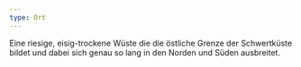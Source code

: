 ```yaml
---
type: Ort
---
```


Eine riesige, eisig-trockene Wüste die die östliche Grenze der Schwertküste bildet und dabei sich genau so lang in den Norden und Süden ausbreitet.
